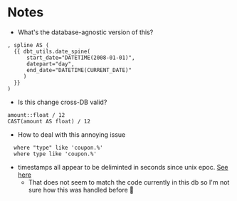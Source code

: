 # Notes

* What's the database-agnostic version of this?
```
, spline AS (
  {{ dbt_utils.date_spine(
      start_date="DATETIME(2008-01-01)",
      datepart="day",
      end_date="DATETIME(CURRENT_DATE)"
     )
  }}
)
```

* Is this change cross-DB valid?
```
amount::float / 12
CAST(amount AS float) / 12
```

* How to deal with this annoying issue
```
  where "type" like 'coupon.%'
  where type like 'coupon.%'
```

* timestamps all appear to be deliminted in seconds since unix epoc. [See here](https://stripe.com/docs/api/orders/list#list_orders-created)
  * That does not seem to match the code currently in this db so I'm not sure how this was handled before :shrug:
